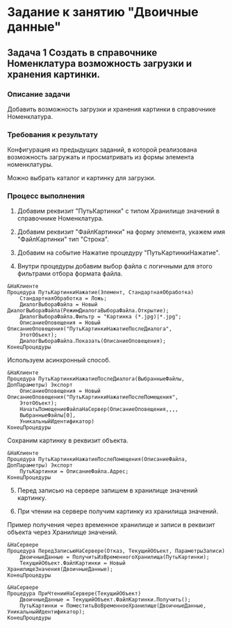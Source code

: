 # Задание к занятию "Двоичные данные"

## Задача 1 Создать в справочнике Номенклатура возможность загрузки и хранения картинки.

### Описание задачи

Добавить возможность загрузки и хранения картинки в справочнике Номенклатура.

### Требования к результату

Конфигурация из предыдущих заданий, в которой реализована возможность загружать и просматривать из формы элемента номенклатуры.

Можно выбрать каталог и картинку для загрузки.

### Процесс выполнения

1. Добавим реквизит "ПутьКартинки" с типом Хранилище значений в справочнике Номенклатура.

2. Добавим реквизит "ФайлКартинки" на форму элемента, укажем имя "ФайлКартинки" тип "Строка".

3. Добавим на событие Нажатие процедуру "ПутьКартинкиНажатие".

4. Внутри процедуры добавим выбор файла с логичными для этого фильтрами отбора формата файла.

```bsl
&НаКлиенте
Процедура ПутьКартинкиНажатие(Элемент, СтандартнаяОбработка)
	СтандартнаяОбработка = Ложь;
	ДиалогВыбораФайла = Новый ДиалогВыбораФайла(РежимДиалогаВыбораФайла.Открытие);
	ДиалогВыбораФайла.Фильтр = "Картинка (*.jpg)|*.jpg";
	ОписаниеОповещения = Новый ОписаниеОповещения("ПутьКартинкиНажатиеПослеДиалога",
	ЭтотОбъект);
	ДиалогВыбораФайла.Показать(ОписаниеОповещения);
КонецПроцедуры
```

Используем асинхронный способ.

```bsl
&НаКлиенте
Процедура ПутьКартинкиНажатиеПослеДиалога(ВыбранныеФайлы, ДопПараметры) Экспорт
	ОписаниеОповещения = Новый ОписаниеОповещения("ПутьКартинкиНажатиеПослеПомещения",
	ЭтотОбъект);
	НачатьПомещениеФайлаНаСервер(ОписаниеОповещения,,,,
	ВыбранныеФайлы[0],
	УникальныйИдентификатор)
КонецПроцедуры
```

Сохраним картинку в реквизит объекта.

```bsl
&НаКлиенте
Процедура ПутьКартинкиНажатиеПослеПомещения(ОписаниеФайла, ДопПараметры) Экспорт
	ПутьКартинки = ОписаниеФайла.Адрес;
КонецПроцедуры
```

5. Перед записью на сервере запишем в хранилище значений картинку.

6. При чтении на сервере получим картинку из хранилища значений.

Пример получения через временное хранилище и записи в реквизит объекта через Хранилище значений.

```bsl
&НаСервере
Процедура ПередЗаписьюНаСервере(Отказ, ТекущийОбъект, ПараметрыЗаписи)
	ДвоичныеДанные = ПолучитьИзВременногоХранилища(ПутьКартинки);
	ТекущийОбъект.ФайлКартинки = Новый ХранилищеЗначения(ДвоичныеДанные);
КонецПроцедуры
```

```bsl
&НаСервере
Процедура ПриЧтенииНаСервере(ТекущийОбъект)
	ДвоичныеДанные = ТекущийОбъект.ФайлКартинки.Получить();
	ПутьКартинки = ПоместитьВоВременноеХранилище(ДвоичныеДанные, УникальныйИдентификатор);
КонецПроцедуры
```

